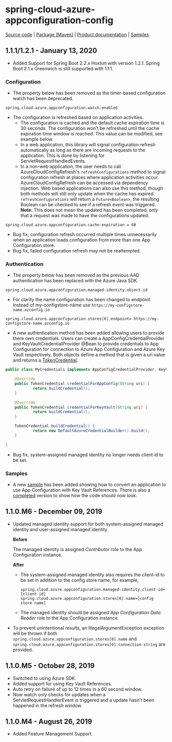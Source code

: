 # spring-cloud-azure-appconfiguration-config

[Source code][source_code] | [Package (Maven)][package] | [Product documentation][docs] | [Samples][samples]

## 1.1.1/1.2.1 - January 13, 2020

* Added Support for Spring Boot 2.2.x Hoxton with version 1.2.1. Spring Boot 2.1.x Greenwich is still supported with 1.1.1.

### Configuration

* The property below has been removed as the timer-based configuration watch has been deprecated.

```properties
spring.cloud.azure.appconfiguration.watch.enabled
```

* The configuration is refreshed based on application activities.
  * The configuration is cached and the default cache expiration time is 30 seconds. The configuration won't be refreshed until the cache expiration time window is reached. This value can be modified, see example below.
  * In a web application, this library will signal configuration refresh automatically as long as there are incoming requests to the application. This is done by listening for ServletRequestHandledEvents.
  * In a non-web application, the user needs to call AzureCloudConfigRefresh's `refreshConfigurations` method to signal configuration refresh at places where application activities occur. AzureCloudConfigRefresh can be accessed via dependency injection. Web based applications can also use this method, though both methods will still only update when the cache has expired. `refreshConfigurations` will return a `Future<Boolean>`, the resulting Boolean can be checked to see if a refresh event was triggered. **Note:** This does not mean the updated has been completed, only that a request was made to have the configurations updated.

```properties
spring.cloud.azure.appconfiguration.cache-expiration = 60
```

* Bug fix, configuration refresh occurred multiple times unnecessarily when an application loads configuration from more than one App Configuration store.
* Bug fix, failed configuration refresh may not be reattempted.

### Authentication

* The property below has been removed as the previous AAD authentication has been replaced with the Azure Java SDK.

```properties
spring.cloud.azure.appconfiguration.managed-identity.object-id
```

* For clarity the name configuration has been changed to endpoint. Instead of my-configstore-name use `https://my-configstore-name.azconfig.io`

```properties
spring.cloud.azure.appconfiguration.stores[0].endpoint= https://my-configstore-name.azconfig.io
```

* A new authentication method has been added allowing users to provide there own credentials. Users can create a AppConfigCredentialProvider and KeyVaultCredentialProvider @Bean to provide credentials to App Configuration for connection to Azure App Configuration and Azure Key Vault respectively. Both objects define a method that is given a uri value and returns a [TokenCredential][token_credentials].

```java
public class MyCredentials implements AppConfigCredentialProvider, KeyVaultCredentialProvider {

    @Override
    public TokenCredential credentialForAppConfig(String uri) {
            return buildCredential();
    }

    @Override
    public TokenCredential credentialForKeyVault(String uri) {
            return buildCredential();
    }

    TokenCredential buildCredential() {
            return new DefaultAzureCredentialBuilder().build();
    }

}
```

* Bug fix, system-assigned managed identity no longer needs client id to be set.

### Samples

* A new [sample](https://github.com/microsoft/spring-cloud-azure/blob/master/spring-cloud-azure-samples/azure-appconfiguration-conversion-sample-initial/README.md) has been added showing how to convert an application to use App Configuration with Key Vault References. There is also a [completed](https://github.com/microsoft/spring-cloud-azure/tree/master/spring-cloud-azure-samples/azure-appconfiguration-conversion-sample-complete) version to show how the code should now look.

## 1.1.0.M6 - December 09, 2019

* Updated managed identity support for both system-assigned managed identity and user-assigned managed identity.

  **Before**

  The managed identity is assigned *Contributor* role to the App Configuration instance.

  **After**

  * The system-assigned managed identity also requires the client-id to be set in addition to the config store name, for example,

    ```properties
    spring.cloud.azure.appconfiguration.managed-identity.client-id=[client id]
    spring.cloud.azure.appconfiguration.stores[0].name=[config store name]
    ```

  * The managed identity should be assigned *App Configuration Data Reader* role to the App Configuration instance.
* To prevent unintentional results, an IllegalArgumentException exception will be thrown if both `spring.cloud.azure.appconfiguration.stores[0].name` and `spring.cloud.azure.appconfiguration.stores[0].connection-string` are provided.

## 1.1.0.M5 - October 28, 2019

* Switched to using Azure SDK.
* Added support for using Key Vault References.
* Auto retry on failure of up to 12 times in a 60 second window.
* Now watch only checks for updates when a ServletRequestHandlerEvent is triggered and a update hasn't been happened in the refresh window.

## 1.1.0.M4 - August 26, 2019

* Added Feature Management Support.

<!-- LINKS -->
[docs]: https://docs.microsoft.com/azure/azure-app-configuration/quickstart-java-spring-app
[package]: https://mvnrepository.com/artifact/com.microsoft.azure/spring-cloud-azure-appconfiguration-config
[samples]: https://github.com/microsoft/spring-cloud-azure/tree/master/spring-cloud-azure-samples
[source_code]: https://github.com/microsoft/spring-cloud-azure/tree/master/spring-cloud-azure-appconfiguration-config
[token_credentials]: https://github.com/Azure/azure-sdk-for-java/blob/master/sdk/identity/azure-identity/README.md
